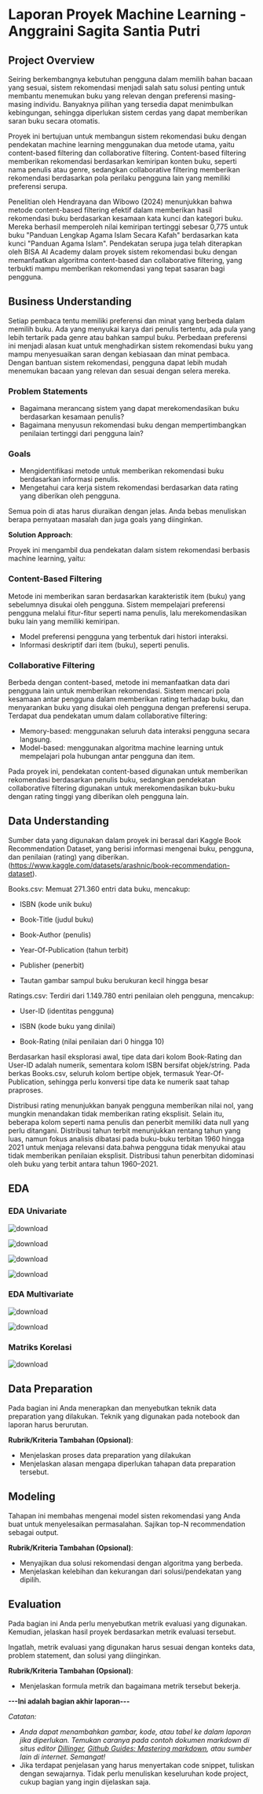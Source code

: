# Laporan Proyek Machine Learning - Anggraini Sagita Santia Putri

## Project Overview

   Seiring berkembangnya kebutuhan pengguna dalam memilih bahan bacaan yang sesuai, sistem rekomendasi menjadi salah satu solusi penting untuk membantu menemukan buku yang relevan dengan preferensi masing-masing individu. Banyaknya pilihan yang tersedia dapat menimbulkan kebingungan, sehingga diperlukan sistem cerdas yang dapat memberikan saran buku secara otomatis.
   
   Proyek ini bertujuan untuk membangun sistem rekomendasi buku dengan pendekatan machine learning menggunakan dua metode utama, yaitu content-based filtering dan collaborative filtering. Content-based filtering memberikan rekomendasi berdasarkan kemiripan konten buku, seperti nama penulis atau genre, sedangkan collaborative filtering memberikan rekomendasi berdasarkan pola perilaku pengguna lain yang memiliki preferensi serupa.
    
   Penelitian oleh Hendrayana dan Wibowo (2024) menunjukkan bahwa metode content-based filtering efektif dalam memberikan hasil rekomendasi buku berdasarkan kesamaan kata kunci dan kategori buku. Mereka berhasil memperoleh nilai kemiripan tertinggi sebesar 0,775 untuk buku "Panduan Lengkap Agama Islam Secara Kafah" berdasarkan kata kunci "Panduan Agama Islam". Pendekatan serupa juga telah diterapkan oleh BISA AI Academy dalam proyek sistem rekomendasi buku dengan memanfaatkan algoritma content-based dan collaborative filtering, yang terbukti mampu memberikan rekomendasi yang tepat sasaran bagi pengguna.

## Business Understanding

   Setiap pembaca tentu memiliki preferensi dan minat yang berbeda dalam memilih buku. Ada yang menyukai karya dari penulis tertentu, ada pula yang lebih tertarik pada genre atau bahkan sampul buku. Perbedaan preferensi ini menjadi alasan kuat untuk menghadirkan sistem rekomendasi buku yang mampu menyesuaikan saran dengan kebiasaan dan minat pembaca. Dengan bantuan sistem rekomendasi, pengguna dapat lebih mudah menemukan bacaan yang relevan dan sesuai dengan selera mereka.

### Problem Statements

- Bagaimana merancang sistem yang dapat merekomendasikan buku berdasarkan kesamaan penulis?
- Bagaimana menyusun rekomendasi buku dengan mempertimbangkan penilaian tertinggi dari pengguna lain?

### Goals

- Mengidentifikasi metode untuk memberikan rekomendasi buku berdasarkan informasi penulis.
- Mengetahui cara kerja sistem rekomendasi berdasarkan data rating yang diberikan oleh pengguna.

Semua poin di atas harus diuraikan dengan jelas. Anda bebas menuliskan berapa pernyataan masalah dan juga goals yang diinginkan.

**Solution Approach**:

Proyek ini mengambil dua pendekatan dalam sistem rekomendasi berbasis machine learning, yaitu:

### Content-Based Filtering
Metode ini memberikan saran berdasarkan karakteristik item (buku) yang sebelumnya disukai oleh pengguna. Sistem mempelajari preferensi pengguna melalui fitur-fitur seperti nama penulis, lalu merekomendasikan buku lain yang memiliki kemiripan.
- Model preferensi pengguna yang terbentuk dari histori interaksi.
- Informasi deskriptif dari item (buku), seperti penulis.

### Collaborative Filtering
Berbeda dengan content-based, metode ini memanfaatkan data dari pengguna lain untuk memberikan rekomendasi. Sistem mencari pola kesamaan antar pengguna dalam memberikan rating terhadap buku, dan menyarankan buku yang disukai oleh pengguna dengan preferensi serupa. Terdapat dua pendekatan umum dalam collaborative filtering:
- Memory-based: menggunakan seluruh data interaksi pengguna secara langsung.
- Model-based: menggunakan algoritma machine learning untuk mempelajari pola hubungan antar pengguna dan item.

Pada proyek ini, pendekatan content-based digunakan untuk memberikan rekomendasi berdasarkan penulis buku, sedangkan pendekatan collaborative filtering digunakan untuk merekomendasikan buku-buku dengan rating tinggi yang diberikan oleh pengguna lain.

## Data Understanding
Sumber data yang digunakan dalam proyek ini berasal dari Kaggle Book Recommendation Dataset, yang berisi informasi mengenai buku, pengguna, dan penilaian (rating) yang diberikan.(https://www.kaggle.com/datasets/arashnic/book-recommendation-dataset).

Books.csv: Memuat 271.360 entri data buku, mencakup:

- ISBN (kode unik buku)

- Book-Title (judul buku)

- Book-Author (penulis)

- Year-Of-Publication (tahun terbit)

- Publisher (penerbit)

- Tautan gambar sampul buku berukuran kecil hingga besar

Ratings.csv: Terdiri dari 1.149.780 entri penilaian oleh pengguna, mencakup:

- User-ID (identitas pengguna)

- ISBN (kode buku yang dinilai)

- Book-Rating (nilai penilaian dari 0 hingga 10)

Berdasarkan hasil eksplorasi awal, tipe data dari kolom Book-Rating dan User-ID adalah numerik, sementara kolom ISBN bersifat objek/string. Pada berkas Books.csv, seluruh kolom bertipe objek, termasuk Year-Of-Publication, sehingga perlu konversi tipe data ke numerik saat tahap praproses.

Distribusi rating menunjukkan banyak pengguna memberikan nilai nol, yang mungkin menandakan tidak memberikan rating eksplisit. Selain itu, beberapa kolom seperti nama penulis dan penerbit memiliki data null yang perlu ditangani. Distribusi tahun terbit menunjukkan rentang tahun yang luas, namun fokus analisis dibatasi pada buku-buku terbitan 1960 hingga 2021 untuk menjaga relevansi data.bahwa pengguna tidak menyukai atau tidak memberikan penilaian eksplisit. Distribusi tahun penerbitan didominasi oleh buku yang terbit antara tahun 1960–2021.

## EDA 

### EDA Univariate

![download](https://github.com/user-attachments/assets/5fbf081a-13a9-4ff1-a15a-5a9e62af2f0c)

![download](https://github.com/user-attachments/assets/68e26465-1cc5-4134-9fbe-ee4ceca6ecb0)

![download](https://github.com/user-attachments/assets/0c958499-f330-4779-a95e-d5e70b341918)

![download](https://github.com/user-attachments/assets/a5a427de-10d5-4b15-8acf-700fc7bc39df)

### EDA Multivariate

![download](https://github.com/user-attachments/assets/695a7cc9-f00f-4771-bcfe-673e095c7fc5)

![download](https://github.com/user-attachments/assets/e64ba59b-fc62-4ac2-9853-42d5b18c958c)

### Matriks Korelasi

![download](https://github.com/user-attachments/assets/5787c921-478a-4986-acdf-c7a699b56d2d)


## Data Preparation
Pada bagian ini Anda menerapkan dan menyebutkan teknik data preparation yang dilakukan. Teknik yang digunakan pada notebook dan laporan harus berurutan.

**Rubrik/Kriteria Tambahan (Opsional)**: 
- Menjelaskan proses data preparation yang dilakukan
- Menjelaskan alasan mengapa diperlukan tahapan data preparation tersebut.

## Modeling
Tahapan ini membahas mengenai model sisten rekomendasi yang Anda buat untuk menyelesaikan permasalahan. Sajikan top-N recommendation sebagai output.

**Rubrik/Kriteria Tambahan (Opsional)**: 
- Menyajikan dua solusi rekomendasi dengan algoritma yang berbeda.
- Menjelaskan kelebihan dan kekurangan dari solusi/pendekatan yang dipilih.

## Evaluation
Pada bagian ini Anda perlu menyebutkan metrik evaluasi yang digunakan. Kemudian, jelaskan hasil proyek berdasarkan metrik evaluasi tersebut.

Ingatlah, metrik evaluasi yang digunakan harus sesuai dengan konteks data, problem statement, dan solusi yang diinginkan.

**Rubrik/Kriteria Tambahan (Opsional)**: 
- Menjelaskan formula metrik dan bagaimana metrik tersebut bekerja.

**---Ini adalah bagian akhir laporan---**

_Catatan:_
- _Anda dapat menambahkan gambar, kode, atau tabel ke dalam laporan jika diperlukan. Temukan caranya pada contoh dokumen markdown di situs editor [Dillinger](https://dillinger.io/), [Github Guides: Mastering markdown](https://guides.github.com/features/mastering-markdown/), atau sumber lain di internet. Semangat!_
- Jika terdapat penjelasan yang harus menyertakan code snippet, tuliskan dengan sewajarnya. Tidak perlu menuliskan keseluruhan kode project, cukup bagian yang ingin dijelaskan saja.
